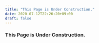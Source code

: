 ```yaml
---
title: "This Page is Under Construction."
date: 2020-07-12T22:26:20+09:00
draft: false
---
```


### This Page is Under Construction.
